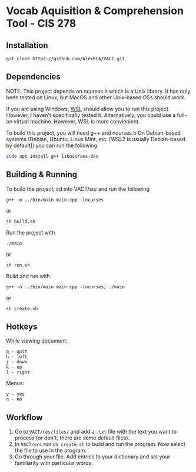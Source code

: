 # Vocab Aquisition & Comprehension Tool - CIS 278

## Installation
```
git clone https://github.com/AlexKCA/VACT.git
```

## Dependencies
NOTE: This project depends on ncurses.h which is a Unix library. It has only been tested on Linux, but MacOS and other Unix-based OSs should work. 

If you are using Windows, [WSL](https://learn.microsoft.com/en-us/windows/wsl/install) should allow you to run this project. However, I haven't specifically tested it. Alternatively, you could use a full-on virtual machine. However, WSL is more convienient.

To build this project, you will need g++ and ncurses.h
On Debian-based systems (Debian, Ubuntu, Linux Mint, etc. [WSL2 is usually Debian-based by default]) you can run the following
```bash
sudo apt install g++ libncurses-dev
```

## Building & Running
To build the project, cd into VACT/src and run the following

```g++ -o ../bin/main main.cpp -lncurses```

or

```sh build.sh```

Run the project with

```./main```

or 

```sh run.sh```

Build and run with 

```g++ -o ../bin/main main.cpp -lncurses; ./main```

or

```sh create.sh```


## Hotkeys
While viewing document:
```
q - quit
h - left
j - down
k - up
l - right
```

Menus:
```
y - yes
n - no
```
## Workflow
1. Go to ```VACT/res/files/``` and add a ```.txt``` file with the text you want to process (or don't; there are some default files).
2. In ```VACT/src``` run ```sh create.sh``` to build and run the program. Now select the file to use in the program.
3. Go through your file. Add entries to your dictionary and set your familiarity with particular words.
